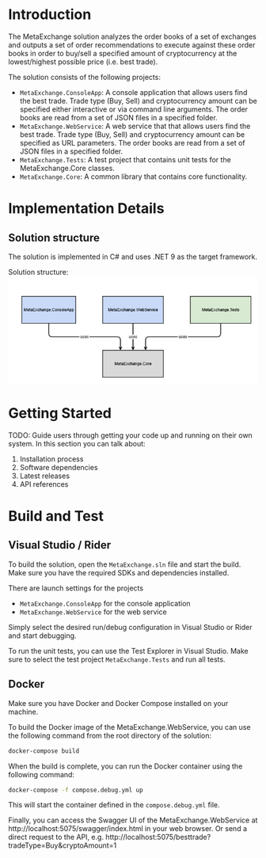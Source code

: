 # Introduction 
The MetaExchange solution analyzes the order books of a set of exchanges and
outputs a set of order recommendations to execute against these order books
in order to buy/sell a specified amount of cryptocurrency
at the lowest/highest possible price (i.e. best trade).

The solution consists of the following projects:
- `MetaExchange.ConsoleApp`: A console application that allows users find the best trade.
   Trade type (Buy, Sell) and cryptocurrency amount can be specified either interactive or
   via command line arguments. The order books are read from a set of JSON files in a specified folder.
- `MetaExchange.WebService`: A web service that that allows users find the best trade.
   Trade type (Buy, Sell) and cryptocurrency amount can be specified as URL parameters.
   The order books are read from a set of JSON files in a specified folder.
- `MetaExchange.Tests`: A test project that contains unit tests for the MetaExchange.Core classes.
- `MetaExchange.Core`: A common library that contains core functionality.

# Implementation Details

## Solution structure

The solution is implemented in C# and uses .NET 9 as the target framework.

Solution structure:
![Solution structure](/Documentation/MetaExchange.ProjectStructure.png)

# Getting Started
TODO: Guide users through getting your code up and running on their own system. In this section you can talk about:
1.	Installation process
2.	Software dependencies
3.	Latest releases
4.	API references

# Build and Test

## Visual Studio / Rider
To build the solution, open the `MetaExchange.sln` file and start the build.
Make sure you have the required SDKs and dependencies installed.

There are launch settings for the projects
- `MetaExchange.ConsoleApp` for the console application
- `MetaExchange.WebService` for the web service

Simply select the desired run/debug configuration in Visual Studio or Rider and start debugging.

To run the unit tests, you can use the Test Explorer in Visual Studio.
Make sure to select the test project `MetaExchange.Tests` and run all tests.

## Docker
Make sure you have Docker and Docker Compose installed on your machine.

To build the Docker image of the MetaExchange.WebService, you can use the following command from the root directory of the solution:

```bash
docker-compose build
```

When the build is complete, you can run the Docker container using the following command:

```bash
docker-compose -f compose.debug.yml up
```

This will start the container defined in the `compose.debug.yml` file.

Finally, you can access the Swagger UI of the MetaExchange.WebService at http://localhost:5075/swagger/index.html in your web browser.
Or send a direct request to the API, e.g. http://localhost:5075/besttrade?tradeType=Buy&cryptoAmount=1